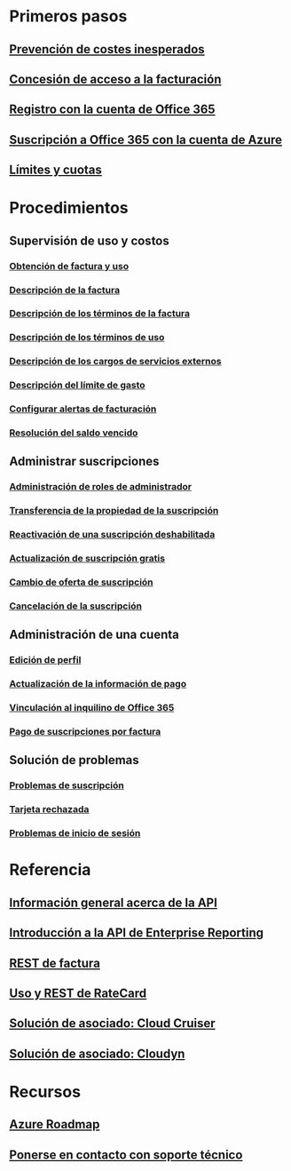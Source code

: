 # Primeros pasos
## [Prevención de costes inesperados](billing-getting-started.md)
## [Concesión de acceso a la facturación](billing-manage-access.md)
## [Registro con la cuenta de Office 365](billing-use-existing-office-365-account-azure-subscription.md)
## [Suscripción a Office 365 con la cuenta de Azure](billing-use-existing-azure-account-for-office-365-subscription.md)
## [Límites y cuotas](../azure-subscription-service-limits.md?toc=/azure/billing/TOC.json)

# Procedimientos
## Supervisión de uso y costos
### [Obtención de factura y uso](billing-download-azure-invoice-daily-usage-date.md)
### [Descripción de la factura](billing-understand-your-bill.md)
### [Descripción de los términos de la factura](billing-understand-your-invoice.md)
### [Descripción de los términos de uso](billing-understand-your-usage.md)
### [Descripción de los cargos de servicios externos](billing-understand-your-azure-marketplace-charges.md)
### [Descripción del límite de gasto](billing-spending-limit.md)
### [Configurar alertas de facturación](billing-set-up-alerts.md)
### [Resolución del saldo vencido](billing-azure-subscription-past-due-balance.md)

## Administrar suscripciones
### [Administración de roles de administrador](billing-add-change-azure-subscription-administrator.md)
### [Transferencia de la propiedad de la suscripción](billing-subscription-transfer.md)
### [Reactivación de una suscripción deshabilitada](billing-subscription-become-disable.md)
### [Actualización de suscripción gratis](billing-upgrade-azure-subscription.md)
### [Cambio de oferta de suscripción](billing-how-to-switch-azure-offer.md)
### [Cancelación de la suscripción](billing-how-to-cancel-azure-subscription.md)
## Administración de una cuenta
### [Edición de perfil](billing-how-to-change-azure-account-profile.md)
### [Actualización de la información de pago](billing-how-to-change-credit-card.md)
### [Vinculación al inquilino de Office 365](billing-add-office-365-tenant-to-azure-subscription.md)
### [Pago de suscripciones por factura](billing-how-to-pay-by-invoice.md)
## Solución de problemas
### [Problemas de suscripción](billing-troubleshoot-azure-sign-up-issues.md)
### [Tarjeta rechazada](billing-credit-card-fails-during-azure-sign-up.md)
### [Problemas de inicio de sesión](billing-cannot-login-subscription.md)

# Referencia
## [Información general acerca de la API](billing-usage-rate-card-overview.md)
## [Introducción a la API de Enterprise Reporting](billing-enterprise-api.md)
## [REST de factura](/rest/api/billing)
## [Uso y REST de RateCard](https://msdn.microsoft.com/library/azure/1ea5b323-54bb-423d-916f-190de96c6a3c)
## [Solución de asociado: Cloud Cruiser](billing-usage-rate-card-partner-solution-cloudcruiser.md)
## [Solución de asociado: Cloudyn](billing-usage-rate-card-partner-solution-cloudyn.md)

# Recursos
## [Azure Roadmap](https://azure.microsoft.com/roadmap/)
## [Ponerse en contacto con soporte técnico](../azure-supportability/how-to-create-azure-support-request.md)
